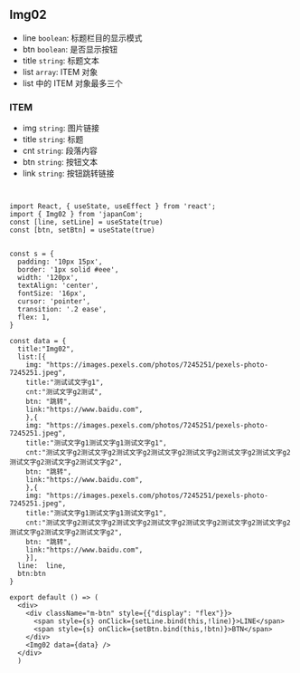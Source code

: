 ## Img02
- line `boolean`: 标题栏目的显示模式
- btn `boolean`: 是否显示按钮
- title `string`: 标题文本
- list `array`: ITEM 对象
- list 中的 ITEM 对象最多三个

### ITEM
- img `string`: 图片链接
- title `string`: 标题
- cnt `string`: 段落内容
- btn `string`: 按钮文本 
- link `string`: 按钮跳转链接
```tsx


import React, { useState, useEffect } from 'react';
import { Img02 } from 'japanCom';
const [line, setLine] = useState(true)
const [btn, setBtn] = useState(true)


const s = {
  padding: '10px 15px',
  border: '1px solid #eee',
  width: '120px',
  textAlign: 'center',
  fontSize: '16px',
  cursor: 'pointer',
  transition: '.2 ease',
  flex: 1, 
}

const data = {
  title:"Img02",
  list:[{
    img: "https://images.pexels.com/photos/7245251/pexels-photo-7245251.jpeg",
    title:"测试试文字g1",
    cnt:"测试文字g2测试",
    btn: "跳转",
    link:"https://www.baidu.com",
    },{
    img: "https://images.pexels.com/photos/7245251/pexels-photo-7245251.jpeg",
    title:"测试文字g1测试文字g1测试文字g1",
    cnt:"测试文字g2测试文字g2测试文字g2测试文字g2测试文字g2测试文字g2测试文字g2测试文字g2测试文字g2测试文字g2",
    btn: "跳转",
    link:"https://www.baidu.com",
    },{
    img: "https://images.pexels.com/photos/7245251/pexels-photo-7245251.jpeg",
    title:"测试文字g1测试文字g1测试文字g1",
    cnt:"测试文字g2测试文字g2测试文字g2测试文字g2测试文字g2测试文字g2测试文字g2测试文字g2测试文字g2测试文字g2",
    btn: "跳转",
    link:"https://www.baidu.com",
    }],
  line:  line,
  btn:btn
}

export default () => (
  <div>
    <div className="m-btn" style={{"display": "flex"}}>
      <span style={s} onClick={setLine.bind(this,!line)}>LINE</span>
      <span style={s} onClick={setBtn.bind(this,!btn)}>BTN</span>
    </div>
    <Img02 data={data} />
  </div>
  )
```
